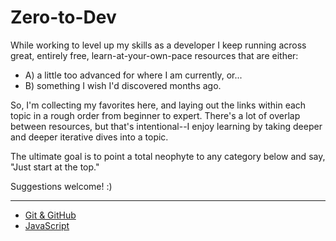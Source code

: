 # Zero-to-Dev
While working to level up my skills as a developer I keep running across great, entirely free, learn-at-your-own-pace resources that are either:
- A) a little too advanced for where I am currently, or... 
- B) something I wish I'd discovered months ago.

So, I'm collecting my favorites here, and laying out the links within each topic in a rough order from beginner to expert. There's a lot of overlap between resources, but that's intentional--I enjoy learning by taking deeper and deeper iterative dives into a topic.

The ultimate goal is to point a total neophyte to any category below and say, "Just start at the top."

Suggestions welcome! :)

---

- [Git & GitHub](/zero-to-git.md)
- [JavaScript](/zero-to-javascript.md/)
